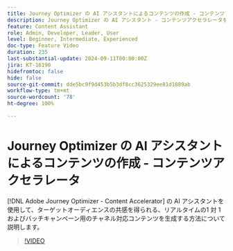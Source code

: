 ```yaml
---
title: Journey Optimizer の AI アシスタントによるコンテンツの作成 - コンテンツアクセラレータ
description: Journey Optimizer の AI アシスタント - コンテンツアクセラレータを使用して、ターゲットオーディエンスの共感を得られる、リアルタイムの1 対 1 およびバッチキャンペーン用のチャネル対応コンテンツを生成する方法について説明します。
feature: Content Assistant
role: Admin, Developer, Leader, User
level: Beginner, Intermediate, Experienced
doc-type: Feature Video
duration: 235
last-substantial-update: 2024-09-11T00:00:00Z
jira: KT-16190
hidefromtoc: false
hide: false
source-git-commit: dde5bc9f9d453b5b3df8cc3625329ee81d1889ab
workflow-type: tm+mt
source-wordcount: '78'
ht-degree: 100%

---
```



# Journey Optimizer の AI アシスタントによるコンテンツの作成 - コンテンツアクセラレータ

[!DNL Adobe Journey Optimizer - Content Accelerator] の AI アシスタントを使用して、ターゲットオーディエンスの共感を得られる、リアルタイムの1 対 1 およびバッチキャンペーン用のチャネル対応コンテンツを生成する方法について説明します。

>[!VIDEO](https://video.tv.adobe.com/v/3433552/?learn=on)
